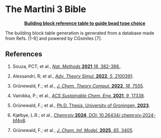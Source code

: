 # The Martini 3 Bible

<p align="center">
  <a href="./building_block_table.pdf"><b>Building block reference table to guide bead type choice</b></a>
</p>

The building block table generation is generated from a database made from Refs. [1-6] and powered by CGsmiles [7]. 


## References

1. Souza, PCT; et al., [*Nat. Methods* **2021** *18*, 382-388.](https://doi.org/10.1038/s41592-021-01098-3).

2. Alessandri, R; et al., [*Adv. Theory Simul.* **2022**, *5*, 2100391](https://doi.org/10.1002/adts.202100391).

3. Grünewald, F.; et al., [*J. Chem. Theory Comput.* **2022**, *18*, 7555](https://doi.org/10.1021/acs.jctc.2c00757).

4. Vainikka, P.; et al., [*ACS Sustainable Chem. Eng.* **2021**, *9*, 17338](https://doi.org/10.1021/acssuschemeng.1c06521).

5. Grünewald, F.; et al., [Ph.D. Thesis, University of Groningen, **2023**](https://doi.org/10.33612/diss.756637591). 

6. Kjølbye, L.R.; et al., [*Chemrxiv* **2024**, DOI: 10.26434/ chemrxiv-2024-bf4n8](https://doi.org/10.26434/chemrxiv-2024-bf4n8).

7.  Grünewald, F.; et al., [*J. Chem. Inf. Model.* **2025**, *65*, 3405](https://doi.org/10.1021/acs.jcim.5c00064).

